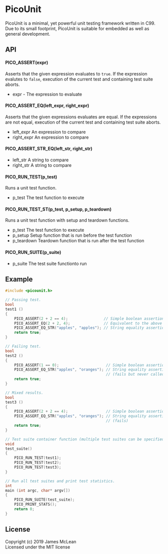 PicoUnit
========

PicoUnit is a minimal, yet powerful unit testing framework written in C99. Due to its small footprint, PicoUnit is suitable for embedded as well as general development.

API
--------

#### PICO_ASSERT(expr)

Asserts that the given expression evaluates to `true`. If the expression evalutes to `false`, execution of the current test and containing test suite aborts.

- expr - The expression to evaluate

#### PICO_ASSERT_EQ(left_expr, right_expr)

Asserts that the given expressions evaluates are equal. If the expressions are not equal, execution of the current test and containing test suite aborts.

- left_expr  An expression to compare
- right_expr An expression to compare

#### PICO_ASSERT_STR_EQ(left_str, right_str)

- left_str  A string to compare
- right_str A string to compare

#### PICO_RUN_TEST(p_test)

Runs a unit test function.

- p_test The test function to execute

#### PICO_RUN_TEST_ST(p_test, p_setup, p_teardown)

Runs a unit test function with setup and teardown functions.

- p_test The test function to execute
- p_setup Setup function that is run before the test function
- p_teardown Teardown function that is run after the test function

#### PICO_RUN_SUITE(p_suite)

- p_suite The test suite functionto run

Example
--------

```C
#include <picounit.h>

// Passing test.
bool 
test1 ()
{
    PICO_ASSERT(2 + 2 == 4);                // Simple boolean assertion (ok)
    PICO_ASSERT_EQ(2 + 2, 4);               // Equivalent to the above (ok)
    PICO_ASSERT_EQ_STR("apples", "apples"); // String equality assertion (ok)
    return true;
}

// Failing test.
bool 
test2 ()
{
    PICO_ASSERT(1 == 0);                     // Simple boolean assertion (fails)
    PICO_ASSERT_EQ_STR("apples", "oranges"); // String equality assertion 
                                             // (fails but never called)
    return true;
}

// Mixed results.
bool 
test3 ()
{
    PICO_ASSERT(2 + 2 == 4);                 // Simple boolean assertion (ok)
    PICO_ASSERT_EQ_STR("apples", "oranges"); // String equality assertion 
                                             // (fails)
    return true;
}

// Test suite container function (multiple test suites can be specified).
void
test_suite()
{
    PICO_RUN_TEST(test1);
    PICO_RUN_TEST(test2);
    PICO_RUN_TEST(test3);
}

// Run all test suites and print test statistics.
int
main (int argc, char* argv[])
{
    PICO_RUN_SUITE(test_suite);
    PICO_PRINT_STATS();
    return 0;
}
```

## License
Copyright (c) 2019 James McLean  
Licensed under the MIT license
